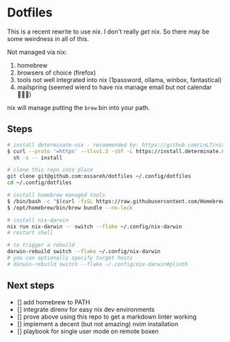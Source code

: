 # Dotfiles

This is a recent rewrite to use nix. I don't really _get_ nix. So there may be some weirdness in all of this.

Not managed via nix:
1. homebrew
2. browsers of choice (firefox)
3. tools not well integrated into nix (1password, ollama, winbox, fantastical)
4. mailspring (seemed wierd to have nix manage email but not calendar 🤷🏻‍♂️)

nix will manage putting the `brew` bin into your path.

## Steps

```sh
# install determinate-nix - recommended by: https://github.com/LnL7/nix-darwin
$ curl --proto '=https' --tlsv1.2 -sSf -L https://install.determinate.systems/nix | \
  sh -s -- install

# clone this repo into place
git clone git@github.com:ossareh/dotfiles ~/.config/dotfiles
cd ~/.config/dotfiles

# install homebrew managed tools
$ /bin/bash -c "$(curl -fsSL https://raw.githubusercontent.com/Homebrew/install/HEAD/install.sh)"
$ /opt/homebrew/bin/brew bundle --no-lock

# install nix-darwin
nix run nix-darwin -- switch --flake ~/.config/nix-darwin
# restart shell

# to trigger a rebuild
darwin-rebuild switch --flake ~/.config/nix-darwin
# you can optionally specify target hosts
# darwin-rebuild switch --flake ~/.config/nix-darwin#plinth
```

## Next steps

- [] add homebrew to PATH
- [] integrate direnv for easy nix dev environments
- [] prove above using this repo to get a markdown linter working
- [] implement a decent (but not amazing) nvim installation
- [] playbook for single user mode on remote boxen
